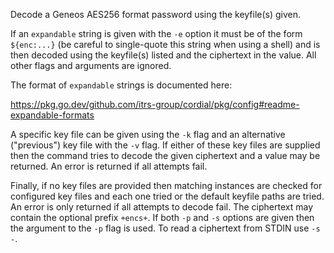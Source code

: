 Decode a Geneos AES256 format password using the keyfile(s) given.

If an `expandable` string is given with the `-e` option it must be of the form `${enc:...}` (be careful to single-quote this string when using a shell) and is then decoded using the keyfile(s) listed and the ciphertext in the value. All other flags and arguments are ignored.

The format of `expandable` strings is documented here:

<https://pkg.go.dev/github.com/itrs-group/cordial/pkg/config#readme-expandable-formats>

A specific key file can be given using the `-k` flag and an alternative ("previous") key file with the `-v` flag. If either of these key files are supplied then the command tries to decode the given ciphertext and a value may be returned. An error is returned if all attempts fail.

Finally, if no key files are provided then matching instances are checked for configured key files and each one tried or the default keyfile paths are tried. An error is only returned if all attempts to decode fail. The ciphertext may contain the optional prefix `+encs+`. If both `-p` and `-s` options are given then the argument to the `-p` flag is used. To read a ciphertext from STDIN use `-s -`.
